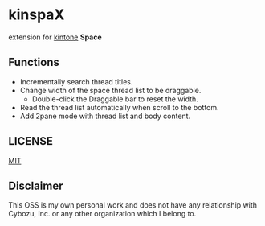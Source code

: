 # kinspaX
extension for [kintone](https://www.kintone.com/) **Space**

## Functions
- Incrementally search thread titles.
- Change width of the space thread list to be draggable.
    - Double-click the Draggable bar to reset the width.
- Read the thread list automatically when scroll to the bottom.
- Add 2pane mode with thread list and body content.

## LICENSE

[MIT](LICENSE)

## Disclaimer

This OSS is my own personal work and does not have any relationship with Cybozu, Inc. or any other organization which I belong to.
